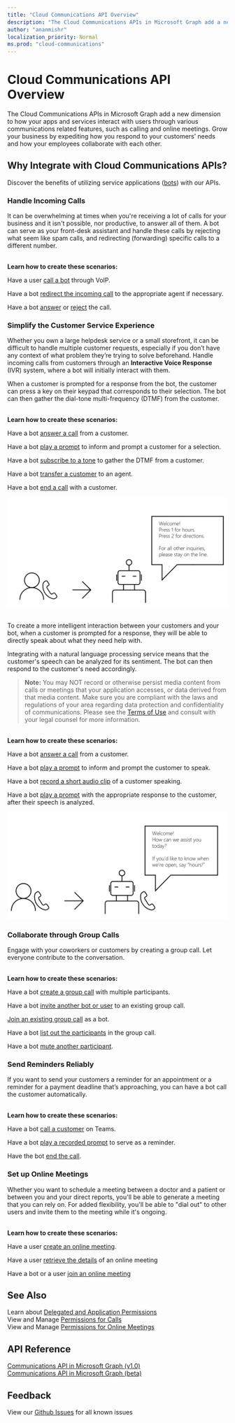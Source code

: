 ```yaml
---
title: "Cloud Communications API Overview"
description: "The Cloud Communications APIs in Microsoft Graph add a new dimension to how your apps and services interact with users through various communications related features, such as calling and online meetings"
author: "ananmishr"
localization_priority: Normal
ms.prod: "cloud-communications"
---
```


# Cloud Communications API Overview
The Cloud Communications APIs in Microsoft Graph add a new dimension to how your apps and services interact with users through various communications related features, such as calling and online meetings. Grow your business by expediting how you respond to your customers’ needs and how your employees collaborate with each other.

## Why Integrate with Cloud Communications APIs?

Discover the benefits of utilizing service applications ([bots](https://microsoftgraph.github.io/microsoft-graph-comms-samples/docs/articles/calls/register-calling-bot.html?q=create%20bot)) with our APIs.

### Handle Incoming Calls

It can be overwhelming at times when you're receiving a lot of calls for your business and it isn't possible, nor productive, to answer all of them. A bot can serve as your front-desk assistant and handle these calls by rejecting what seem like spam calls, and redirecting (forwarding) specific calls to a different number.

<br/>**Learn how to create these scenarios:**<br/>

Have a user [call a bot](/graph/api/application-post-calls?view=graph-rest-1.0) through VoIP.

Have a bot [redirect the incoming call](/graph/api/call-redirect?view=graph-rest-1.0) to the appropriate agent if necessary.

Have a bot [answer](/graph/api/call-answer?view=graph-rest-1.0) or [reject](/graph/api/call-reject?view=graph-rest-1.0) the call.


### Simplify the Customer Service Experience
Whether you own a large helpdesk service or a small storefront, it can be difficult to handle multiple customer requests, especially if you don’t have any context of what problem they’re trying to solve beforehand. Handle incoming calls from customers through an **Interactive Voice Response** (IVR) system, where a bot will initially interact with them.

When a customer is prompted for a response from the bot, the customer can press a key on their keypad that corresponds to their selection. The bot can then gather the dial-tone multi-frequency (DTMF) from the customer.

<br/>**Learn how to create these scenarios:**<br/>

Have a bot [answer a call](/graph/api/call-answer?view=graph-rest-1.0) from a customer.

Have a bot [play a prompt](/graph/api/call-playprompt?view=graph-rest-1.0) to inform and prompt a customer for a selection.

Have a bot [subscribe to a tone](/graph/api/call-subscribetotone?view=graph-rest-1.0) to gather the DTMF from a customer.

Have a bot [transfer a customer](/graph/api/call-transfer?view=graph-rest-1.0) to an agent.

Have a bot [end a call](/graph/api/call-delete?view=graph-rest-1.0) with a customer.

![IVR Diagram - Transfer](images/communications-ivr-transfer.png)<br/><br/>

To create a more intelligent interaction between your customers and your bot, when a customer is prompted for a response, they will be able to directly speak about what they need help with.

Integrating with a natural language processing service means that the customer's speech can be analyzed for its sentiment. The bot can then respond to the customer's need accordingly.

>**Note:** You may NOT record or otherwise persist media content from calls or meetings that your application accesses, or data derived from that media content. Make sure you are compliant with the laws and regulations of your area regarding data protection and confidentiality of communications. Please see the [Terms of Use](https://docs.microsoft.com/en-us/legal/microsoft-apis/terms-of-use) and consult with your legal counsel for more information.

<br/>**Learn how to create these scenarios:**<br/>

Have a bot [answer a call](/graph/api/call-answer?view=graph-rest-1.0) from a customer.

Have a bot [play a prompt](/graph/api/call-playprompt?view=graph-rest-1.0) to inform and prompt the customer to speak.

Have a bot [record a short audio clip](/graph/api/call-record?view=graph-rest-1.0) of a customer speaking.

Have a bot [play a prompt](/graph/api/call-playprompt?view=graph-rest-1.0) with the appropriate response to the customer, after their speech is analyzed.

![IVR Diagram](images/communications-ivr.PNG)


### Collaborate through Group Calls
Engage with your coworkers or customers by creating a group call. Let everyone contribute to the conversation.

<br/>**Learn how to create these scenarios:**<br/>

Have a bot [create a group call](/graph/api/application-post-calls?view=graph-rest-1.0#example-3-create-a-group-call-with-service-hosted-media) with multiple participants.

Have a bot [invite another bot or user](/graph/api/participant-invite?view=graph-rest-1.0) to an existing group call.

[Join an existing group call](/graph/api/application-post-calls?view=graph-rest-1.0#example-5-join-scheduled-meeting-with-service-hosted-media) as a bot.

Have a bot [list out the participants](/graph/api/call-list-participants?view=graph-rest-1.0) in the group call.

Have a bot [mute another participant](/graph/api/participant-mute?view=graph-rest-1.0).


### Send Reminders Reliably
If you want to send your customers a reminder for an appointment or a reminder for a payment deadline that’s approaching, you can have a bot call the customer automatically. <!--If the customer misses the call, it will leave a voicemail with the automated message. (Add this back once bot to PSTN calling works)-->

<br/>**Learn how to create these scenarios:**<br/>

Have a bot [call a customer](/graph/api/application-post-calls?view=graph-rest-1.0) on Teams.

Have a bot [play a recorded prompt](/graph/api/call-playprompt?view=graph-rest-1.0) to serve as a reminder.

Have the bot [end the call](/graph/api/call-delete?view=graph-rest-1.0).


### Set up Online Meetings
Whether you want to schedule a meeting between a doctor and a patient or between you and your direct reports, you'll be able to generate a meeting that you can rely on. For added flexibility, you'll be able to "dial out" to other users and invite them to the meeting while it's ongoing.

<br/>**Learn how to create these scenarios:**<br/>

Have a user [create an online meeting](/graph/api/application-post-onlinemeetings?view=graph-rest-1.0).

Have a user [retrieve the details](https://docs.microsoft.com/en-us/graph/api/onlinemeeting-get?view=graph-rest-1.0) of an online meeting

Have a bot or a user [join an online meeting](/graph/api/application-post-calls?view=graph-rest-1.0#example-5-join-scheduled-meeting-with-service-hosted-media)


## See Also
Learn about [Delegated and Application Permissions](https://docs.microsoft.com/en-us/azure/active-directory/develop/v1-permissions-and-consent)<br/>
View and Manage [Permissions for Calls](/graph/permissions-reference#calls-permissions)<br/>
View and Manage [Permissions for Online Meetings](/graph/permissions-reference#online-meetings-permissions)

## API Reference
[Communications API in Microsoft Graph (v1.0)](https://docs.microsoft.com/en-us/graph/api/resources/communications-api-overview?view=graph-rest-1.0)<br/>
[Communications API in Microsoft Graph (beta)](https://docs.microsoft.com/en-us/graph/api/resources/calls-api-overview?view=graph-rest-beta)



## Feedback
View our [Github Issues](https://github.com/microsoftgraph/microsoft-graph-comms-samples/issues) for all known issues<br/>
